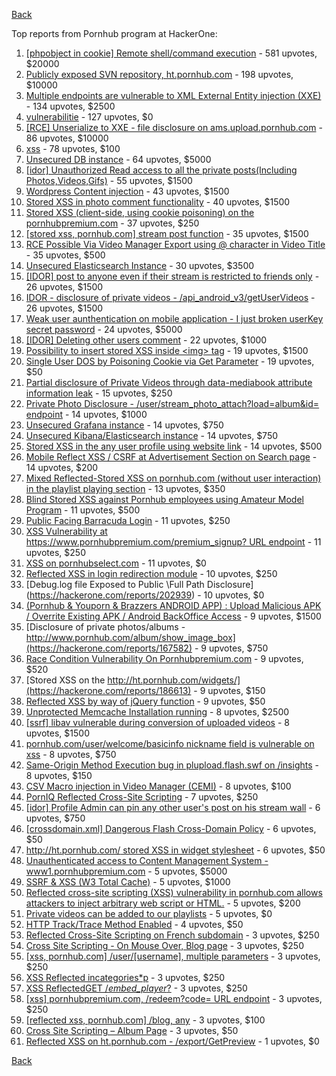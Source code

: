 [Back](../README.md)

Top reports from Pornhub program at HackerOne:

1. [[phpobject in cookie] Remote shell/command execution](https://hackerone.com/reports/141956) - 581 upvotes, $20000
2. [Publicly exposed SVN repository, ht.pornhub.com](https://hackerone.com/reports/72243) - 198 upvotes, $10000
3. [Multiple endpoints are vulnerable to XML External Entity injection (XXE)](https://hackerone.com/reports/72272) - 134 upvotes, $2500
4. [vulnerabilitie](https://hackerone.com/reports/137723) - 127 upvotes, $0
5. [[RCE] Unserialize to XXE - file disclosure on ams.upload.pornhub.com](https://hackerone.com/reports/142562) - 86 upvotes, $10000
6. [xss](https://hackerone.com/reports/306554) - 78 upvotes, $100
7. [Unsecured DB instance](https://hackerone.com/reports/189192) - 64 upvotes, $5000
8. [[idor] Unauthorized Read access to all the private posts(Including Photos,Videos,Gifs)](https://hackerone.com/reports/148764) - 55 upvotes, $1500
9. [Wordpress Content injection](https://hackerone.com/reports/202949) - 43 upvotes, $1500
10. [Stored XSS in photo comment functionality](https://hackerone.com/reports/172227) - 40 upvotes, $1500
11. [Stored XSS (client-side, using cookie poisoning) on the pornhubpremium.com](https://hackerone.com/reports/311948) - 37 upvotes, $250
12. [[stored xss, pornhub.com] stream post function](https://hackerone.com/reports/138075) - 35 upvotes, $1500
13. [RCE Possible Via Video Manager Export using @ character in Video Title](https://hackerone.com/reports/146593) - 35 upvotes, $500
14. [Unsecured Elasticsearch Instance](https://hackerone.com/reports/267161) - 30 upvotes, $3500
15. [[IDOR] post to anyone even if their stream is restricted to friends only](https://hackerone.com/reports/137954) - 26 upvotes, $1500
16. [IDOR - disclosure of private videos - /api_android_v3/getUserVideos](https://hackerone.com/reports/186279) - 26 upvotes, $1500
17. [Weak user aunthentication on mobile application - I just broken userKey secret password](https://hackerone.com/reports/138101) - 24 upvotes, $5000
18. [[IDOR] Deleting other users comment](https://hackerone.com/reports/138243) - 22 upvotes, $1000
19. [Possibility to insert stored XSS inside \<img\> tag](https://hackerone.com/reports/267643) - 19 upvotes, $1500
20. [Single User DOS by Poisoning Cookie via Get Parameter](https://hackerone.com/reports/416966) - 19 upvotes, $50
21. [Partial disclosure of Private Videos through data-mediabook attribute information leak](https://hackerone.com/reports/228495) - 15 upvotes, $250
22. [Private Photo Disclosure - /user/stream_photo_attach?load=album&id= endpoint](https://hackerone.com/reports/141868) - 14 upvotes, $1000
23. [Unsecured Grafana instance](https://hackerone.com/reports/167585) - 14 upvotes, $750
24. [Unsecured Kibana/Elasticsearch instance](https://hackerone.com/reports/188482) - 14 upvotes, $750
25. [Stored XSS in the any user profile using website link](https://hackerone.com/reports/242213) - 14 upvotes, $500
26. [Mobile Reflect XSS / CSRF at Advertisement Section on Search page](https://hackerone.com/reports/379705) - 14 upvotes, $200
27. [Mixed Reflected-Stored XSS on pornhub.com (without user interaction) in the playlist playing section](https://hackerone.com/reports/222506) - 13 upvotes, $350
28. [Blind Stored XSS against Pornhub employees using Amateur Model Program](https://hackerone.com/reports/216379) - 11 upvotes, $500
29. [Public Facing Barracuda Login](https://hackerone.com/reports/119918) - 11 upvotes, $250
30. [XSS Vulnerability at https://www.pornhubpremium.com/premium_signup? URL endpoint](https://hackerone.com/reports/202548) - 11 upvotes, $250
31. [XSS on pornhubselect.com](https://hackerone.com/reports/222556) - 11 upvotes, $0
32. [Reflected XSS in login redirection module](https://hackerone.com/reports/216806) - 10 upvotes, $250
33. [Debug.log file Exposed to Public \Full Path Disclosure\](https://hackerone.com/reports/202939) - 10 upvotes, $0
34. [(Pornhub & Youporn & Brazzers ANDROID APP) : Upload Malicious APK / Overrite Existing APK / Android BackOffice Access](https://hackerone.com/reports/142352) - 9 upvotes, $1500
35. [Disclosure of private photos/albums - http://www.pornhub.com/album/show_image_box](https://hackerone.com/reports/167582) - 9 upvotes, $750
36. [Race Condition Vulnerability On Pornhubpremium.com](https://hackerone.com/reports/183624) - 9 upvotes, $520
37. [Stored XSS on the http://ht.pornhub.com/widgets/](https://hackerone.com/reports/186613) - 9 upvotes, $150
38. [Reflected XSS by way of jQuery function](https://hackerone.com/reports/141493) - 9 upvotes, $50
39. [Unprotected Memcache Installation running](https://hackerone.com/reports/119871) - 8 upvotes, $2500
40. [[ssrf] libav vulnerable during conversion of uploaded videos](https://hackerone.com/reports/111269) - 8 upvotes, $1500
41. [pornhub.com/user/welcome/basicinfo nickname field is vulnerable on xss](https://hackerone.com/reports/241198) - 8 upvotes, $750
42. [Same-Origin Method Execution bug in plupload.flash.swf on /insights](https://hackerone.com/reports/138226) - 8 upvotes, $150
43. [CSV Macro injection in Video Manager (CEMI)](https://hackerone.com/reports/137850) - 8 upvotes, $100
44. [PornIQ Reflected Cross-Site Scripting](https://hackerone.com/reports/105486) - 7 upvotes, $250
45. [[idor] Profile Admin can pin any other user's post on his stream wall](https://hackerone.com/reports/138852) - 6 upvotes, $750
46. [[crossdomain.xml] Dangerous Flash Cross-Domain Policy](https://hackerone.com/reports/105655) - 6 upvotes, $50
47. [http://ht.pornhub.com/ stored XSS in widget stylesheet](https://hackerone.com/reports/207792) - 6 upvotes, $50
48. [Unauthenticated access to Content Management System - www1.pornhubpremium.com](https://hackerone.com/reports/72735) - 5 upvotes, $5000
49. [SSRF & XSS (W3 Total Cache)](https://hackerone.com/reports/138721) - 5 upvotes, $1000
50. [Reflected cross-site scripting (XSS) vulnerability in pornhub.com allows attackers to inject arbitrary web script or HTML.](https://hackerone.com/reports/182132) - 5 upvotes, $200
51. [Private videos can be added to our playlists](https://hackerone.com/reports/246819) - 5 upvotes, $0
52. [HTTP Track/Trace Method Enabled](https://hackerone.com/reports/119860) - 4 upvotes, $50
53. [Reflected Cross-Site Scripting on French subdomain](https://hackerone.com/reports/101108) - 3 upvotes, $250
54. [Cross Site Scripting - On Mouse Over, Blog page](https://hackerone.com/reports/100552) - 3 upvotes, $250
55. [[xss, pornhub.com] /user/[username], multiple parameters](https://hackerone.com/reports/100550) - 3 upvotes, $250
56. [XSS Reflected incategories*p](https://hackerone.com/reports/138046) - 3 upvotes, $250
57. [XSS ReflectedGET /*embed_player*?](https://hackerone.com/reports/138045) - 3 upvotes, $250
58. [[xss] pornhubpremium.com, /redeem?code= URL endpoint](https://hackerone.com/reports/202536) - 3 upvotes, $250
59. [[reflected xss, pornhub.com] /blog, any](https://hackerone.com/reports/83566) - 3 upvotes, $100
60. [Cross Site Scripting – Album Page](https://hackerone.com/reports/82929) - 3 upvotes, $50
61. [Reflected XSS on ht.pornhub.com - /export/GetPreview](https://hackerone.com/reports/216469) - 1 upvotes, $0


[Back](../README.md)